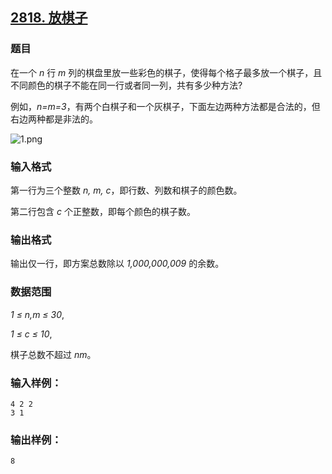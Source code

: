 ## [2818. 放棋子](https://www.acwing.com/problem/content/2820/)

### 题目

在一个 *n* 行 *m* 列的棋盘里放一些彩色的棋子，使得每个格子最多放一个棋子，且不同颜色的棋子不能在同一行或者同一列，共有多少种方法?

例如，*n=m=3*，有两个白棋子和一个灰棋子，下面左边两种方法都是合法的，但右边两种都是非法的。

 ![1.png](https://cdn.acwing.com/media/article/image/2020/11/16/19_4347094427-1.png)

### 输入格式

第一行为三个整数 *n, m, c*，即行数、列数和棋子的颜色数。

第二行包含 *c* 个正整数，即每个颜色的棋子数。

### 输出格式

输出仅一行，即方案总数除以 *1,000,000,009* 的余数。

### 数据范围

*1 ≤ n,m ≤ 30*,

*1 ≤ c ≤ 10*,

棋子总数不超过 *nm*。

### 输入样例：

```
4 2 2
3 1
```

### 输出样例：

```
8
```
